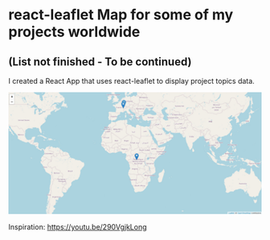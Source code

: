 # react-leaflet Map for some of my projects worldwide
## (List not finished - To be continued)
I created a React App that uses react-leaflet to display project topics data.

![demo](public/project-topics-mapping.jpeg)

Inspiration:
https://youtu.be/290VgjkLong


